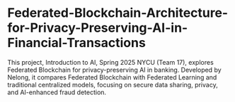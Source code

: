 # Federated-Blockchain-Architecture-for-Privacy-Preserving-AI-in-Financial-Transactions
This project, Introduction to AI, Spring 2025 NYCU (Team 17), explores Federated Blockchain for privacy-preserving AI in banking. Developed by Nelong, it compares Federated Blockchain with Federated Learning and traditional centralized models, focusing on secure data sharing, privacy, and AI-enhanced fraud detection.

